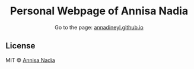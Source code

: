 <h1 align="center">
  <br>
  Personal Webpage of Annisa Nadia
  <br>
</h1>

<p align="center">Go to the page: <a href="https://annadineyl.github.io">annadineyl.github.io</a></p>

<h2>License</h2>

MIT © [Annisa Nadia](https://github.com/annadineyl)